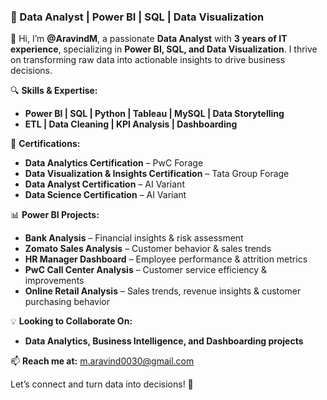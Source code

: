 ### **🚀 Data Analyst | Power BI | SQL | Data Visualization**  

👋 Hi, I’m **@AravindM**, a passionate **Data Analyst** with **3 years of IT experience**, specializing in **Power BI, SQL, and Data Visualization**. I thrive on transforming raw data into actionable insights to drive business decisions.  

🔍 **Skills & Expertise:**  
- **Power BI | SQL | Python | Tableau | MySQL | Data Storytelling**  
- **ETL | Data Cleaning | KPI Analysis | Dashboarding**  

📜 **Certifications:** 
- **Data Analytics Certification** – PwC Forage  
- **Data Visualization & Insights Certification** – Tata Group Forage 
- **Data Analyst Certification** – AI Variant
- **Data Science Certification** – AI Variant  
 

📊 **Power BI Projects:**  
- **Bank Analysis** – Financial insights & risk assessment  
- **Zomato Sales Analysis** – Customer behavior & sales trends  
- **HR Manager Dashboard** – Employee performance & attrition metrics  
- **PwC Call Center Analysis** – Customer service efficiency & improvements  
- **Online Retail Analysis** – Sales trends, revenue insights & customer purchasing behavior  

💡 **Looking to Collaborate On:**  
- **Data Analytics, Business Intelligence, and Dashboarding projects**  

📫 **Reach me at:** m.aravind0030@gmail.com  

Let’s connect and turn data into decisions! 🚀
